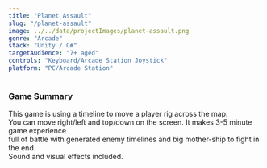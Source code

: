 ```yaml
---
title: "Planet Assault"
slug: "/planet-assault"
image: ../../data/projectImages/planet-assault.png
genre: "Arcade"
stack: "Unity / C#"
targetAudience: "7+ aged"
controls: "Keyboard/Arcade Station Joystick"
platform: "PC/Arcade Station"
---
```


### Game Summary

This game is using a timeline to move a player rig across the map.
<br/>You can move right/left and top/down on the screen. It makes 3-5 minute game experience
<br/>full of battle with generated enemy timelines and big mother-ship to fight in the end.
<br/>Sound and visual effects included.
